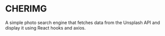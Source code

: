 # CHERIMG 
A simple photo search engine that fetches data from the Unsplash API and display it using React hooks and axios.
